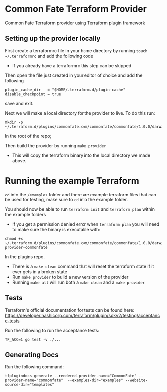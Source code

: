 # Common Fate Terraform Provider
Common Fate Terraform provider using Terraform plugin framework


## Setting up the provider locally

First create a terraformrc file in your home directory by running `touch ~/.terraformrc` and add the following code
- If you already have a terraformrc this step can be skipped

Then open the file just created in your editor of choice and add the following

```
plugin_cache_dir   = "$HOME/.terraform.d/plugin-cache"
disable_checkpoint = true
```
save and exit.

Next we will make a local directory for the provider to live. To do this run: 
```
mkdir -p ~/.terraform.d/plugins/commonfate.com/commonfate/commonfate/1.0.0/darwin_amd64
```

In the root of the repo;

Then build the provider by running `make provider` 
- This will copy the terraform binary into the local directory we made above.

# Running the example Terraform
`cd` into the `/examples` folder and there are example terraform files that can be used for testing, make sure to `cd` into the example folder.

You should now be able to run `terraform init` and `terraform plan` within the example folders

- If you get a permission denied error when `terraform plan` you will need to make sure the binary is executable with:

```
chmod +x ~/.terraform.d/plugins/commonfate.com/commonfate/commonfate/1.0.0/darwin_amd64/terraform-provider-commonfate
```
In the plugins repo.


- There is a `make clean` command that will reset the terraform state if it ever gets in a broken state
- Run `make provider` to build a new version of the provider
- Running `make all` will run both a `make clean` and a `make provider`

## Tests
Terraform's official documentation for tests can be found here: https://developer.hashicorp.com/terraform/plugin/sdkv2/testing/acceptance-tests

Run the following to run the acceptance tests:
```
TF_ACC=1 go test -v ./... 
```


## Generating Docs
Run the following command: 
```
tfplugindocs generate --rendered-provider-name="CommonFate" --provider-name="commonfate"  --examples-dir="examples" --website-source-dir="templates"
```